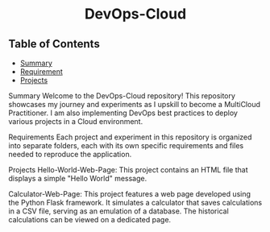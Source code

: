 <div align="center">
  <h1>DevOps-Cloud</h1>
</div>

## Table of Contents

- [Summary](#summary)
- [Requirement](#requirement)
- [Projects](#projects)

Summary
Welcome to the DevOps-Cloud repository! This repository showcases my journey and experiments as I upskill to become a MultiCloud Practitioner. I am also implementing DevOps best practices to deploy various projects in a Cloud environment.

Requirements
Each project and experiment in this repository is organized into separate folders, each with its own specific requirements and files needed to reproduce the application.

Projects
Hello-World-Web-Page: This project contains an HTML file that displays a simple "Hello World" message.

Calculator-Web-Page: This project features a web page developed using the Python Flask framework. It simulates a calculator that saves calculations in a CSV file, serving as an emulation of a database. The historical calculations can be viewed on a dedicated page.